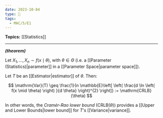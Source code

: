 ```yaml
---
date: 2023-10-04
type: 🧠
tags:
  - MAC/5/E1
---
```


**Topics:** [[Statistics]]

---

_**(theorem)**_

Let $X_{1}, \dots, X_{n} \sim f(x \mid \theta)$, with $\theta \in \Theta$ (i.e. a [[Parameter (Statistics)|parameter]] in a [[Parameter Space|parameter space]]).

Let $T$ be an [[Estimator|estimator]] of $\theta$. Then:

$$
\mathrm{Var}(T) \geq \frac{1}{n \mathbb{E}\left[ \left( \frac{d \ln \left( f(x \mid \theta) \right) }{d \theta} \right)^{2} \right]} := \mathrm{CRLB}(\theta)
$$

In other words, the _Cramér-Rao lower bound_ ($\mathrm{CRLB}(\theta)$) provides a [[Upper and Lower Bounds|lower bound]] for $T$'s [[Variance|variance]].
